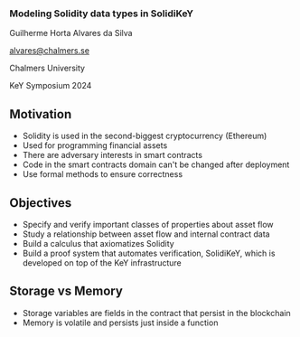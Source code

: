 ### Modeling Solidity data types in SolidiKeY
Guilherme Horta Alvares da Silva

alvares@chalmers.se

Chalmers University

KeY Symposium 2024


## Motivation
- Solidity is used in the second-biggest cryptocurrency (Ethereum) <!-- .element: class="fragment fade-in-then-semi-out" -->
- Used for programming financial assets <!-- .element: class="fragment fade-in-then-semi-out" -->
- There are adversary interests in smart contracts <!-- .element: class="fragment fade-in-then-semi-out" -->
- Code in the smart contracts domain can't be changed after deployment <!-- .element: class="fragment fade-in-then-semi-out" -->
- Use formal methods to ensure correctness <!-- .element: class="fragment fade-in" -->


## Objectives
- Specify and verify important classes of properties about asset flow <!-- .element: class="fragment fade-in-then-semi-out" -->
- Study a relationship between asset flow and internal contract data <!-- .element: class="fragment fade-in-then-semi-out" -->
- Build a calculus that axiomatizes Solidity <!-- .element: class="fragment fade-in-then-semi-out" -->
- Build a proof system that automates verification, SolidiKeY, which is developed on top of the KeY infrastructure <!-- .element: class="fragment fade-in" -->


## Storage vs Memory
- Storage variables are fields in the contract that persist in the blockchain <!-- .element: class="fragment fade-in-then-semi-out" -->
- Memory is volatile and persists just inside a function <!-- .element: class="fragment fade-in" -->